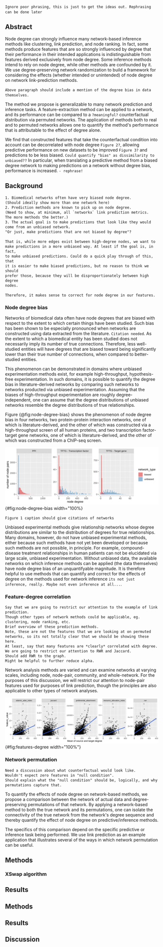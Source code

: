 `Ignore poor phrasing, this is just to get the ideas out. Rephrasing can be done later`

## Abstract

Node degree can strongly influence many network-based inference methods like clustering, link prediction, and node ranking.
In fact, some methods produce features that are so strongly influenced by degree that their performance in their intended applications is indistinguishable from features derived exclusively from node degree.
Some inference methods intend to rely on node degree, while other methods are confounded by it.
We use degree-preserving network randomization to build a framework for considering the effects (whether intended or unintended) of node degree on network link-prediction methods.

`Above paragraph should include a mention of the degree bias in data themselves.`

The method we propose is generalizable to many network prediction and inference tasks.
A feature-extraction method can be applied to a network, and its performance can be compared to a `?meaningful?` counterfactual distribution via permuted networks.
The application of methods both to real and to permuted networks allows one to quantify the method's performance that is attributable to the effect of degree alone.

We find that constructed features that take the counterfactual condition into account can be decorrelated with node degree `Figure 2?`, allowing predictive performance on new datasets to be improved `Figure 3?` and predictions to be less biased. `Could quantify "bias" as dissimilarity to unbiased??`
In particular, when translating a predictive method from a biased degree network to making predictions on a network without degree bias, performance is increased. `- rephrase!`

## Background

```
1. Biomedical networks often have very biased node degree.
(Should ideally show more than one network here)
2. Prediction methods are known to pick up on node degree.
(Need to show, at minimum, all `networkx` link prediction metrics.
The more methods the better.)
3. The actual goal is to make predictions that look like they would
come from an unbiased network.
"Or just, make predictions that are not biased by degree"?

That is, while more edges exist between high-degree nodes, we want to
make predictions in a more unbiased way. At least if the goal is, in fact,
to make unbiased predictions. Could do a quick play through of this, that
it is easier to make biased predictions, but no reason to think we should
prefer those, because they will be disproportionately between high degree
nodes.

Therefore, it makes sense to correct for node degree in our features.
```

### Node degree bias

Networks of biomedical data often have node degrees that are biased with respect to the extent to which certain things have been studied.
Such bias has been shown to be especially pronounced when networks are constructed using data extracted from the literature. `Citation needed`.
As the extent to which a biomedical entity has been studied does not necessarily imply its number of true connections.
Therefore, less well-studied entities will have degrees that are biased toward being significantly lower than their true number of connections, when compared to better-studied entities.

This phenomenon can be demonstrated in domains where unbiased experimentation methods exist, for example high-throughput, hypothesis-free experimentation.
In such domains, it is possible to quantify the degree bias in literature-derived networks by comparing such networks to networks producted via unbiased experimentation.
Assuming that the biases of high-throughput experimentation are roughly degree-independent, one can assume that the degree distributions of unbiased networks resemble the degree distributions of true relationships.

Figure {@fig:node-degree-bias} shows the phenomenon of node degree bias in four networks, two protein-protein interaction networks, one of which is literature-derived, and the other of which was constructed via a high-throughput screen of all human proteins, and two transcription factor-target gene networks, one of which is literature-derived, and the other of which was constructed from a ChIP-seq screen.

![Degree distributions of biased and unbiased networks are very different, though not consistently](images/degree_dists.png){#fig:node-degree-bias width="100%}

`Figure 1 caption should give citations of networks`

Unbiased experimental methods give relationship networks whose degree distributions are similar to the distribution of degrees for true relationships.
Many domains, however, do not have unbiased experimental methods, either because such methods have not yet been developed or because such methods are not possible, in principle.
For example, compound-disease treatment relationships in human patients can not be elucidated via large scale, unbiased experimentation.
Without unbiased data, the available networks on which inference methods can be applied (the data themselves) have node degree bias of an unquantifyable magnitude.
It is therefore helpful to use methods that can quantify and correct for the effects of degree on the methods used for network inference
`its not just inference, really. Maybe not even inference at all...`.

### Feature-degree correlation

```
Say that we are going to restrict our attention to the example of link prediction.
Though other types of network methods could be applicable, eg. clustering, node ranking, etc.
Brief overview of these prediction methods.
Note, these are not the features that we are looking at on permuted networks, so its not totally clear that we should be showing these here.
At least, say that many features are *clearly* correlated with degree.
We are going to restrict our attention to RWR and Jaccard.
Should add RWR to the graph.
Might be helpful to further reduce alpha.
```

Network analysis methods are varied and can examine networks at varying scales, including node, node-pair, community, and whole-network.
For the purposes of this discussion, we will restrict our attention to node-pair features used for purposes of link prediction, though the principles are also applicable to other types of network analyses.


![Correlation of link-prediction features with node degree](images/link_prediction_features_degree_horizontal.png){#fig:features-degree width="100%"}

### Network permutation

```
Need a discussion about what counterfactual would look like.
Wouldn't expect zero features in "null condition".
Should explain what the "null condition" should be, logically, and why permutations capture that.
```

To quantify the effects of node degree on network-based methods, we propose a comparison between the network of actual data and degree-preserving permutations of that network.
By applying a network-based method to both the true network and its permutations, one can isolate the connectivity of the true network from the network's degree sequence and thereby quantify the effect of node degree on predictive/inference methods.

The specifics of this comparison depend on the specific predictive or inference task being performed.
We use link prediction as an example application that illustrates several of the ways in which network permutation can be useful.

## Methods

### XSwap algorithm



## Results


<!-- For applications where node degree can be an unwanted source of bias, we present a simple nonparametric framework that accounts for node degree through degree-preserving network randomizations and finds the probability that observed features would occur due only to node degree and global network structure.

For link-prediction applications where node degree is an intended feature, we present the "edge prior", an estimate of the probability that a specific edge exists in random networks with a given degree sequence.

The null hypothesis which underlies the edge prior is, if the edges in this network are meaningless, what is the probability that you would observe an edge here? So the actual null hypothesis is that the specific conections in this network do not represent information that is useful for predicting edges. Though, it really isn't a hypothesis test we are doing. Maybe, "

-->

<!--
Interlude:

But it's not that a network is a random draw from a distribution of a given degree sequence, but that each edge really is independent, and exists with its own probability. The degree sequence is just a realization. Maybe think about each source node as having a degree that is drawn from a binomial distribution with node-unique parameter \theta_i, but common N = number of source nodes. Then the actual edges are

How performance varies depends on so many factors. Some features will have p > feat while others have vice versa. Also depends on the data, as sometimes edge priors are really predictive, while other times they are not. When edge prior does really well, could that mean we are closer to the real degree distribution? So that moving around existing edges produces plausible realizations of the actual network?

So what about the differences between data? Perhaps the two are actually one and the same, and it is simpler still. That is, the whole point is that we are presenting a method for quantifying the """percent of performance???""" really needs a serious treatment> that is due to degree alone.

What metric could that be? (AUROC - P-AUROC) / (AUROC)? The fraction of AUROC that is due to degree (really global degree sequence) alone. Which makes more sense, because AUROC depends both on feature and data. And that's the benefit of this, you can quantify the extent to which data is due to degree. Moreover, its super general, because it doesn't even depend on AUROC. It can be AUPR, accuracy, F1, whatever. Probably should do one of those.

 -->

<!--
    Why would we need to randomize networks?
    * How can we contextualize this approach? Like "Monte Carlo"? Or more like a permutation test?
-->

<!--
    Why should degree be preserved?
    * Need to show that degree is a massive confounder
    * Citations would be helpful here, but maybe scant empirical proof
        * How do you even prove something is a "confounder"?
-->

<!-- Other methods to get similar results? Chung-Lu, "configuration model"? etc. -->

<!--
    XSwap algorithm
    * Background -> Original paper
-->

## Methods

<!--
    XSwap algorithm
    * Modifications we made to the original method... if any?
    * Pseudocode
-->

<!--
    Implementation (fairly brief)
    * Why Python
    * Why C++
    * Brief architecture discussion
-->

<!--
    Comparisons
    * XSwap-randomization vs other kinds of background performance metrics
    * Other graphs
    * Other predictive tasks/implementations
-->

## Results

<!-- Performance of XSwap itself -->
<!-- x: Number of attempts, y: Number of successful swaps -->
<!-- x: Number of attempts, y: Percent of edges unchanged -->
<!-- Network density vs (fractional) attempts to 50% (or some cutoff) changed -->
<!-- Is it possible to estimate the fraction of the random graph space that is being explored by XSwap? -->
<!-- Is there a closed-form solution for the probability of an edge after a certain number of swaps? -->

<!-- Comparisons of other methods through the use of XSwap -->

## Discussion

